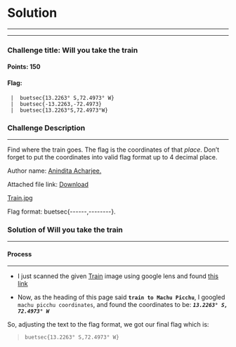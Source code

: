 # Solution

---

---

### Challenge title: Will you take the train

#### Points: 150

#### Flag:

```
 |  buetsec{13.2263° S,72.4973° W}
 |  buetsec{-13.2263,-72.4973}
 |  buetsec{13.2263°S,72.4973°W}
```

### Challenge Description

---

Find where the train goes. The flag is the coordinates of that *place*. Don’t forget to put the coordinates into valid flag format up to 4 decimal place.

Author name: [Anindita Acharjee.](https://www.facebook.com/anindita.acharjee.mumu)

Attached file link: [Download](https://drive.google.com/file/d/103XO3_CoN9uCplR8zxb5Lejw0ArxtQnZ/view)

[Train.jpg](./Photos/train.jpg)

Flag format: buetsec{------,--------}.

### Solution of Will you take the train

---

#### Process

---

+ I just scanned the given [Train](./Photos/train.jpg) image using google lens and found [this link](https://blog.howlanders.com/en/peru/train-to-machu-picchu/)

+ Now, as the heading of this page said **`train to Machu Picchu`**, I googled `machu picchu coordinates`, and found the coordinates to be: ***`13.2263° S, 72.4973° W`***

So, adjusting the text to the flag format, we got our final flag which is:

>```
> buetsec{13.2263° S,72.4973° W}
>```